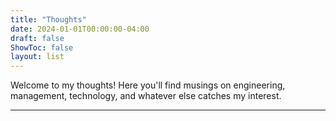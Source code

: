 ```yaml
---
title: "Thoughts"
date: 2024-01-01T00:00:00-04:00
draft: false
ShowToc: false
layout: list
---
```


Welcome to my thoughts! Here you'll find musings on engineering, management, technology, and whatever else catches my interest.

---

<!-- *More thoughts coming soon...*  -->